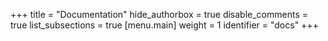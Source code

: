 +++
title = "Documentation"
hide_authorbox = true
disable_comments = true
list_subsections = true
[menu.main]
  weight = 1
  identifier = "docs"
+++
